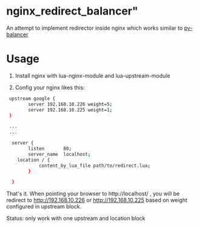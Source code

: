 # nginx_redirect_balancer"

An attempt to implement redirector inside nginx which works similar to [py-balancer](https://github.com/whatvn/py-balancer)



# Usage

1. Install nginx with lua-nginx-module and lua-upstream-module 

2. Config your nginx likes this:


``` bash
 upstream google {
        server 192.168.10.226 weight=5;
        server 192.168.10.225 weight=1;
 } 

 ...
 ...

  server {
        listen       80;
        server_name  localhost;
	location / {
            content_by_lua_file path/to/redirect.lua;
        }

  } 
```

That's it. 
When pointing your browser to http://localhost/ , you will be redirect to http://192.168.10.226 or http://192.168.10.225 based on weight configured in upstream block. 

Status: only work with one upstream and location block  

